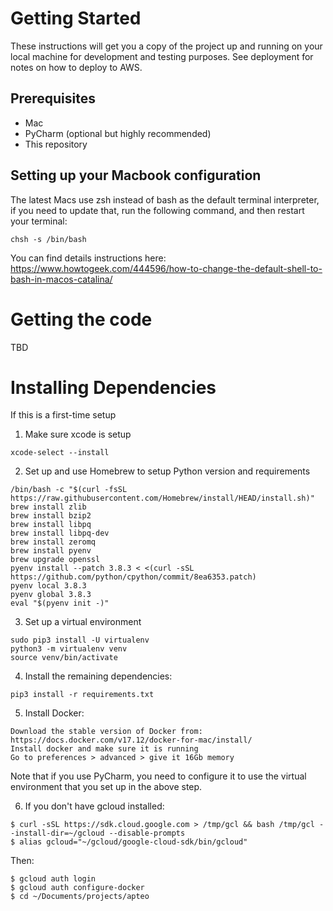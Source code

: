# Getting Started
These instructions will get you a copy of the project up and running on your local machine for development and testing purposes. See deployment for notes on how to deploy to AWS.

## Prerequisites
* Mac
* PyCharm (optional but highly recommended)
* This repository

## Setting up your Macbook configuration
The latest Macs use zsh instead of bash as the default terminal interpreter, if you need to update that, run the following command, and then restart your terminal:

```
chsh -s /bin/bash
```

You can find details instructions here: https://www.howtogeek.com/444596/how-to-change-the-default-shell-to-bash-in-macos-catalina/

# Getting the code

TBD

# Installing Dependencies

If this is a first-time setup

1. Make sure xcode is setup

```
xcode-select --install
```

2. Set up and use Homebrew to setup Python version and requirements

```
/bin/bash -c "$(curl -fsSL https://raw.githubusercontent.com/Homebrew/install/HEAD/install.sh)"
brew install zlib 
brew install bzip2 
brew install libpq 
brew install libpq-dev 
brew install zeromq 
brew install pyenv
brew upgrade openssl
pyenv install --patch 3.8.3 < <(curl -sSL https://github.com/python/cpython/commit/8ea6353.patch)
pyenv local 3.8.3
pyenv global 3.8.3
eval "$(pyenv init -)"
```

3. Set up a virtual environment

```
sudo pip3 install -U virtualenv
python3 -m virtualenv venv
source venv/bin/activate
```

4. Install the remaining dependencies:

```
pip3 install -r requirements.txt
```

5. Install Docker:

```
Download the stable version of Docker from: https://docs.docker.com/v17.12/docker-for-mac/install/
Install docker and make sure it is running
Go to preferences > advanced > give it 16Gb memory
```

Note that if you use PyCharm, you need to configure it to use the virtual environment that you set up in the above step.

6. If you don't have gcloud installed:

```
$ curl -sSL https://sdk.cloud.google.com > /tmp/gcl && bash /tmp/gcl --install-dir=~/gcloud --disable-prompts
$ alias gcloud="~/gcloud/google-cloud-sdk/bin/gcloud"
```

Then:

```
$ gcloud auth login
$ gcloud auth configure-docker
$ cd ~/Documents/projects/apteo
```